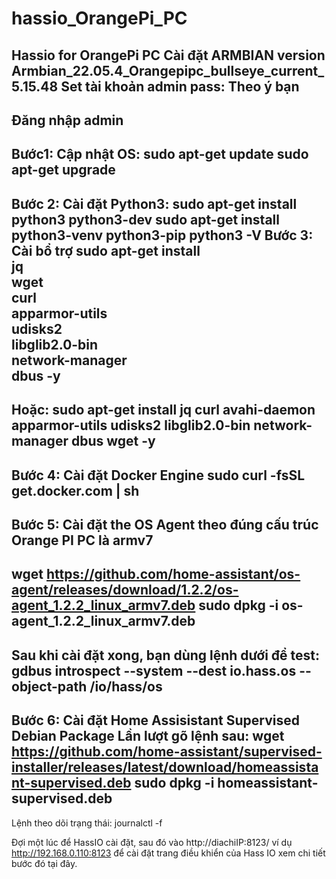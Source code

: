 # hassio_OrangePi_PC
Hassio for OrangePi PC
Cài đặt ARMBIAN version Armbian_22.05.4_Orangepipc_bullseye_current_5.15.48
Set tài khoản admin pass: Theo ý bạn
--------------------------------
Đăng nhập admin
----------------
Bước1: Cập nhật OS:
sudo apt-get update
sudo apt-get upgrade
----------------
Bước 2: Cài đặt Python3:
sudo apt-get install python3 python3-dev
sudo apt-get install python3-venv python3-pip
python3 -V
Bước 3: Cài bổ trợ
sudo apt-get install \
jq \
wget \
curl \
apparmor-utils \
udisks2 \
libglib2.0-bin \
network-manager \
dbus -y
------
Hoặc:
sudo apt-get install jq curl avahi-daemon apparmor-utils udisks2 libglib2.0-bin network-manager dbus wget -y
----------------
Bước 4: Cài đặt Docker Engine
sudo curl -fsSL get.docker.com | sh
----------------
Bước 5: Cài đặt the OS Agent theo đúng cấu trúc Orange PI PC là armv7
---
wget https://github.com/home-assistant/os-agent/releases/download/1.2.2/os-agent_1.2.2_linux_armv7.deb
sudo dpkg -i os-agent_1.2.2_linux_armv7.deb
---
Sau khi cài đặt xong, bạn dùng lệnh dưới để test:
gdbus introspect --system --dest io.hass.os --object-path /io/hass/os
----------------
Bước 6: Cài đặt Home Assisistant Supervised Debian Package
Lần lượt gõ lệnh sau:
wget https://github.com/home-assistant/supervised-installer/releases/latest/download/homeassistant-supervised.deb 
sudo dpkg -i homeassistant-supervised.deb
----------------
Lệnh theo dõi trạng thái:
journalctl -f

Đợi một lúc để HassIO cài đặt, sau đó vào  http://diachiIP:8123/  ví dụ http://192.168.0.110:8123 để cài đặt trang điều khiển của Hass IO xem chi tiết bước đó tại đây.
